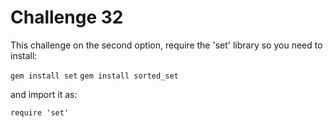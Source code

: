 # Challenge 32

This challenge on the second option, require the 'set' library so you need to install:

`gem install set`
`gem install sorted_set`

and import it as:

`require 'set'`

